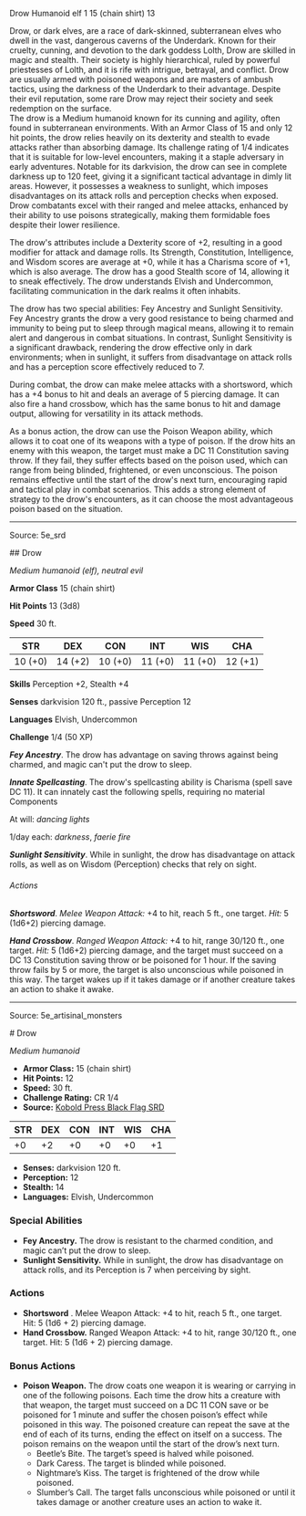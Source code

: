 <MonsterName/>Drow</MonsterName>
<CreatureType/>Humanoid</CreatureType>
<Subtype/>elf</Subtype>
<CR/>1</CR>
<AC/>15 (chain shirt)</AC>
<HP/>13</HP>
<summary>Drow, or dark elves, are a race of dark-skinned, subterranean elves who dwell in the vast, dangerous caverns of the Underdark. Known for their cruelty, cunning, and devotion to the dark goddess Lolth, Drow are skilled in magic and stealth. Their society is highly hierarchical, ruled by powerful priestesses of Lolth, and it is rife with intrigue, betrayal, and conflict. Drow are usually armed with poisoned weapons and are masters of ambush tactics, using the darkness of the Underdark to their advantage. Despite their evil reputation, some rare Drow may reject their society and seek redemption on the surface.</summary>

<summary>The drow is a Medium humanoid known for its cunning and agility, often found in subterranean environments. With an Armor Class of 15 and only 12 hit points, the drow relies heavily on its dexterity and stealth to evade attacks rather than absorbing damage. Its challenge rating of 1/4 indicates that it is suitable for low-level encounters, making it a staple adversary in early adventures. Notable for its darkvision, the drow can see in complete darkness up to 120 feet, giving it a significant tactical advantage in dimly lit areas. However, it possesses a weakness to sunlight, which imposes disadvantages on its attack rolls and perception checks when exposed. Drow combatants excel with their ranged and melee attacks, enhanced by their ability to use poisons strategically, making them formidable foes despite their lower resilience.</summary>

<detail>

The drow's attributes include a Dexterity score of +2, resulting in a good modifier for attack and damage rolls. Its Strength, Constitution, Intelligence, and Wisdom scores are average at +0, while it has a Charisma score of +1, which is also average. The drow has a good Stealth score of 14, allowing it to sneak effectively. The drow understands Elvish and Undercommon, facilitating communication in the dark realms it often inhabits.

The drow has two special abilities: Fey Ancestry and Sunlight Sensitivity. Fey Ancestry grants the drow a very good resistance to being charmed and immunity to being put to sleep through magical means, allowing it to remain alert and dangerous in combat situations. In contrast, Sunlight Sensitivity is a significant drawback, rendering the drow effective only in dark environments; when in sunlight, it suffers from disadvantage on attack rolls and has a perception score effectively reduced to 7.

During combat, the drow can make melee attacks with a shortsword, which has a +4 bonus to hit and deals an average of 5 piercing damage. It can also fire a hand crossbow, which has the same bonus to hit and damage output, allowing for versatility in its attack methods. 

As a bonus action, the drow can use the Poison Weapon ability, which allows it to coat one of its weapons with a type of poison. If the drow hits an enemy with this weapon, the target must make a DC 11 Constitution saving throw. If they fail, they suffer effects based on the poison used, which can range from being blinded, frightened, or even unconscious. The poison remains effective until the start of the drow's next turn, encouraging rapid and tactical play in combat scenarios. This adds a strong element of strategy to the drow's encounters, as it can choose the most advantageous poison based on the situation.</detail>



---

Source: 5e_srd

<statblock>
## Drow

*Medium humanoid (elf), neutral evil*

**Armor Class** 15 (chain shirt)

**Hit Points** 13 (3d8)

**Speed** 30 ft.

| STR     | DEX     | CON     | INT     | WIS     | CHA     |
|---------|---------|---------|---------|---------|---------|
| 10 (+0) | 14 (+2) | 10 (+0) | 11 (+0) | 11 (+0) | 12 (+1) |

**Skills** Perception +2, Stealth +4

**Senses** darkvision 120 ft., passive Perception 12

**Languages** Elvish, Undercommon

**Challenge** 1/4 (50 XP)

***Fey Ancestry***. The drow has advantage on saving throws against being charmed, and magic can't put the drow to sleep.

***Innate Spellcasting***. The drow's spellcasting ability is Charisma (spell save DC 11). It can innately cast the following spells, requiring no material Components

At will: *dancing lights*

1/day each: *darkness*, *faerie fire*

***Sunlight Sensitivity***. While in sunlight, the drow has disadvantage on attack rolls, as well as on Wisdom (Perception) checks that rely on sight.

###### Actions

***Shortsword***. *Melee Weapon Attack:* +4 to hit, reach 5 ft., one target. *Hit:* 5 (1d6+2) piercing damage.

***Hand Crossbow***. *Ranged Weapon Attack:* +4 to hit, range 30/120 ft., one target. *Hit:* 5 (1d6+2) piercing damage, and the target must succeed on a DC 13 Constitution saving throw or be poisoned for 1 hour. If the saving throw fails by 5 or more, the target is also unconscious while poisoned in this way. The target wakes up if it takes damage or if another creature takes an action to shake it awake.</statblock>




---

Source: 5e_artisinal_monsters

<statblock>
# Drow

*Medium humanoid*

- **Armor Class:** 15 (chain shirt)
- **Hit Points:** 12
- **Speed:** 30 ft.
- **Challenge Rating:** CR 1/4
- **Source:** [Kobold Press Black Flag SRD](https://koboldpress.com/black-flag-roleplaying/)

| STR | DEX | CON | INT | WIS | CHA |
| --- | --- | --- | --- | --- | --- |
| +0 | +2 | +0 | +0 | +0 | +1 |

- **Senses:** darkvision 120 ft.
- **Perception:** 12
- **Stealth:** 14
- **Languages:** Elvish, Undercommon

### Special Abilities

- **Fey Ancestry.** The drow is resistant to the charmed condition, and magic can’t put the drow to sleep.
- **Sunlight Sensitivity.** While in sunlight, the drow has disadvantage on attack rolls, and its Perception is 7 when perceiving by sight.

### Actions

- **Shortsword** . Melee Weapon Attack: +4 to hit, reach 5 ft., one target. Hit: 5 (1d6 + 2) piercing damage.
- **Hand Crossbow.** Ranged Weapon Attack: +4 to hit, range 30/120 ft., one target. Hit: 5 (1d6 + 2) piercing damage.

### Bonus Actions

- **Poison Weapon.** The drow coats one weapon it is wearing or carrying in one of the following poisons. Each time the drow hits a creature with that weapon, the target must succeed on a DC 11 CON save or be poisoned for 1 minute and suffer the chosen poison’s effect while poisoned in this way. The poisoned creature can repeat the save at the end of each of its turns, ending the effect on itself on a success. The poison remains on the weapon until the start of the drow’s next turn.
	- Beetle’s Bite. The target’s speed is halved while poisoned.
	- Dark Caress. The target is blinded while poisoned.
	- Nightmare’s Kiss. The target is frightened of the drow while poisoned.
	- Slumber’s Call. The target falls unconscious while poisoned or until it takes damage or another creature uses an action to wake it.

</statblock>


